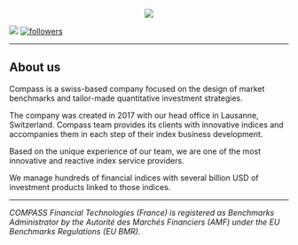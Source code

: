 <p align="center">
  <img src="https://user-images.githubusercontent.com/85337624/165233103-19108496-4e89-4074-8b32-2867e348b804.png" />
</p>

<a href="https://www.linkedin.com/company/compassft/mycompany"><img src="https://img.shields.io/badge/linkedin-%230077B5.svg?&style=for-the-badge&logo=linkedin&logoColor=white"></a>
<a href="https://twitter.com/CompassFT"><img alt="followers" title="Follow us on Twitter" src="https://img.shields.io/badge/Twitter-1DA1F2?style=for-the-badge&logo=twitter&logoColor=white"/></a>
<hr/>

## About us

Compass is a swiss-based company focused on the design of market benchmarks and tailor-made quantitative investment strategies.

The company was created in 2017 with our head office in Lausanne, Switzerland. Compass team provides its clients with innovative indices and  accompanies them in each step of their index business development.

Based on the unique experience of our team, we are one of the most innovative and reactive index service providers.

We manage hundreds of financial indices with several billion USD of investment products linked to those indices.

---
*COMPASS Financial Technologies (France) is registered as Benchmarks Administrator by the Autorité des Marchés Financiers (AMF) under the EU Benchmarks Regulations (EU BMR).*
